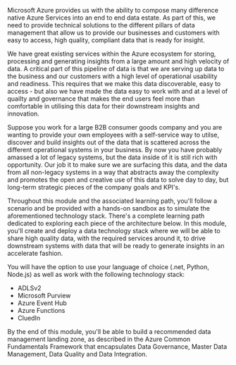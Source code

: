 Microsoft Azure provides us with the ability to compose many difference native Azure Services into an end to end data estate. As part of this, we need to provide technical solutions to the different pillars of data management that allow us to provide our businesses and customers with easy to access, high quality, compliant data that is ready for insight. 

We have great existing services within the Azure ecosystem for storing, processing and generating insights from a large amount and high velocity of data. A critical part of this pipeline of data is that we are serving up data to the business and our customers with a high level of operational usability and readiness. This requires that we make this data discoverable, easy to access - but also we have made the data easy to work with and at a level of quailty and governance that makes the end users feel more than comfortable in utilising this data for their downstream insights and innovation. 

Suppose you work for a large B2B consumer goods company and you are wanting to provide your own employees with a self-service way to utilse, discover and build insights out of the data that is scattered across the different operational systems in your business. By now you have probably amassed a lot of legacy systems, but the data inside of it is still rich with opportunity. Our job it to make sure we are surfacing this data, and the data from all non-legacy systems in a way that abstracts away the complexity and promotes the open and creative use of this data to solve day to day, but long-term strategic pieces of the company goals and KPI's. 

Throughout this module and the associated learning path, you'll follow a scenario and be provided with a hands-on sandbox as to simulate the aforementioned technology stack. There's a complete learning path dedicated to exploring each piece of the architecture below. In this module, you'll create and deploy a data technology stack where we will be able to share high quality data, with the required services around it, to drive downstream systems with data that will be ready to generate insights in an accelerate fashion. 

You will have the option to use your language of choice (.net, Python, Node.js) as well as work with the following technology stack:

 - ADLSv2
 - Microsoft Purview
 - Azure Event Hub
 - Azure Functions
 - CluedIn

By the end of this module, you'll be able to build a recommended data management landing zone, as described in the Azure Common Fundamentals Framework that encapsulates Data Governance, Master Data Management, Data Quality and Data Integration.